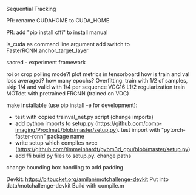 Sequential Tracking

PR: rename CUDAHOME to CUDA_HOME

PR: add "pip install cffi" to install manual

is_cuda as command line argument
    add switch to FasterRCNN.anchor_target_layer

sacred - experiment framework


roi or crop polling mode?!
plot metrics in tensorboard
how is train and val loss averaged?
how many epochs?
Overfitting:
    train with 1/2 of samples, skip 1/4 and valid with 1/4 per sequence
    VGG16
    L1/2 regularization
    train MOTdet with pretrained FRCNN (trained on VOC)

make installable (use pip install -e for development):
- test with copied trainval_net.py script (change imports)
- add python imports to setup.py (https://github.com/comp-imaging/ProxImaL/blob/master/setup.py). test import with "pytorch-faster-rcnn" package name
- write setup which compiles nvcc (https://github.com/timmeinhardt/pybm3d_gpu/blob/master/setup.py)
- add ffi build.py files to setup.py. change paths

change bounding box handling to add padding


Devkit:
https://bitbucket.org/amilan/motchallenge-devkit
Put into data/motchallenge-devkit
Build with compile.m
